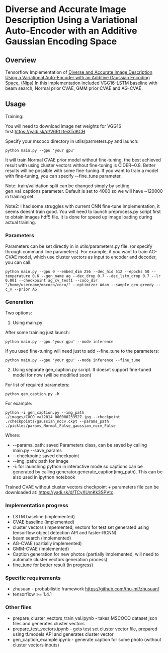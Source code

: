 # Diverse and Accurate Image Description Using a Variational Auto-Encoder with an Additive Gaussian Encoding Space

## Overview
 Tensorflow Implementation of [Diverse and Accurate Image Description Using a Variational Auto-Encoder with an Additive Gaussian Encoding Space, (Nips)](https://papers.nips.cc/paper/7158-diverse-and-accurate-image-description-using-a-variational-auto-encoder-with-an-additive-gaussian-encoding-space.pdf)
In this implementation included VGG16-LSTM baseline with beam search, Normal prior CVAE,
 GMM prior CVAE and AG-CVAE.

## Usage

Training:

You will need to download image net weights for VGG16 first:https://yadi.sk/d/V6Rfzfei3TdKCH

Specify your mscoco directory in utils/parmeters.py and launch:
```shell=
python main.py --gpu 'your gpu'
```
It will train Normal CVAE prior model without fine-tuning, the best achieved result with using
cluster vectors without fine-tuning is CIDER~0.8. Better results will be possible with some fine-tuning.
If you want to train a model with fine-tuning, you can specify --fine_tune parameter.

Note: train/validation split can be changed simply by setting gen_val_captions parameter. Default is set to 4000 so we will have ~120000 in training set.

Note2: I had some struggles with current CNN fine-tune implementation, it seems doesnt train good. You will need to launch preprocess.py script first to obtain images hdf5 file. It is done for speed up image loading during actual training.

### Parameters
Parameters can be set directly in in utils/parameters.py file.
(or specify through command line parameters).
For example, if you want to train AG-CVAE model, which use cluster vectors as input to encoder and decoder, you can call:
```shell=
python main.py --gpu 0 --embed_dim 256 --dec_hid 512 --epochs 50 --temperature 0.6 --gen_name ag --dec_drop 0.7 --dec_lstm_drop 0.7 --lr 0.001 --checkpoint ag_cv_test1 --coco_dir "/home/username/mscoco/coco/" --optimizer Adam --sample_gen greedy --c_v --prior AG
```

### Generation
Two options:

1) Using main.py

After some training just launch:
```shell=
python main.py --gpu 'your gpu' --mode inference
```
If you used fine-tuning will need just to add --fine_tune to the parameters:
```shell=
python main.py --gpu 'your gpu' --mode inference --fine_tune
```

2) Using separate gen_caption.py script. It doesnt support fine-tuned model for now (will be modified soon)

For list of required parameters:
```shell=
python gen_caption.py -h
```
For example:
```
python -i gen_caption.py --img_path ./images/COCO_val2014_000000233527.jpg --checkpoint ./checkpoints/gaussian_nocv.ckpt --params_path ./pickles/params_Normal_False_gaussian_nocv_False
```
Where:
- --params_path: saved Parameters class, can be saved by calling main.py --save_params
- --checkpoint: saved checkpoint
- --img_path: path for image
- -i: for launching python in interactive mode so captions can be generated by calling generator.generate_caption(img_path). This can be also used in ipython notebook

Trained CVAE without cluster vectors checkpoint + parameters file can be downloaded at:
https://yadi.sk/d/TCyXUmKk3SPVtc

### Implementation progress
- LSTM baseline (implemented)
- CVAE baseline (implemented)
- cluster vectors (impemented, vectors for test set generated using
  tensorflow object detection API and faster-RCNN)
- beam search (implemented)
- AG-CVAE (partially implemented)
- GMM-CVAE (implemented)
- Caption generation for new photos (partially implemented, will need to automate cluster vectors generation process)
- fine_tune for better result (in progress)

### Specific requirements
- zhusuan - probabilistic framework https://github.com/thu-ml/zhusuan/
- tensorflow >= 1.4.1

### Other files
- prepare_cluster_vectors_train_val.ipynb - takes MSCOCO dataset json files and generates cluster vectors
- prepare_test_vectors.ipynb - gets test set cluster vector file, prepared using tf.models API and generates cluster vector
- gen_caption_example.ipynb - generate caption for some photo (without cluster vectors inputs)
